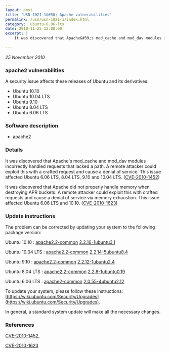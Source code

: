 ```yaml
---
layout: post
title: "USN-1021-1&#58; Apache vulnerabilities"
permalink: /usn/usn-1021-1/index.html
category:  ubuntu-6.06-lts
date: 2010-11-25 12:00:00
excerpt: |
    It was discovered that Apache&#39;s mod_cache and mod_dav modules incorrectly handled requests that lacked a path. A remote attacker could exploit this with a crafted request and cause a denial of service. This issue affected Ubuntu 6.06 LTS, 8.04 LTS, 9.10 and 10.04 LTS. ([CVE-2010-1452](http://people.ubuntu.com/~ubuntu-security/cve/CVE-2010-1452))
    
--- 
```

 
 

*25 November 2010*

### apache2 vulnerabilities

A security issue affects these releases of Ubuntu and its derivatives:

* Ubuntu 10.10
* Ubuntu 10.04 LTS
* Ubuntu 9.10
* Ubuntu 8.04 LTS
* Ubuntu 6.06 LTS

### Software description

* apache2 

### Details

It was discovered that Apache&#39;s mod_cache and mod_dav modules incorrectly handled requests that lacked a path. A remote attacker could exploit this with a crafted request and cause a denial of service. This issue affected Ubuntu 6.06 LTS, 8.04 LTS, 9.10 and 10.04 LTS. ([CVE-2010-1452](http://people.ubuntu.com/~ubuntu-security/cve/CVE-2010-1452))

It was discovered that Apache did not properly handle memory when destroying APR buckets. A remote attacker could exploit this with crafted requests and cause a denial of service via memory exhaustion. This issue affected Ubuntu 6.06 LTS and 10.10. ([CVE-2010-1623](http://people.ubuntu.com/~ubuntu-security/cve/CVE-2010-1623)) 

### Update instructions

The problem can be corrected by updating your system to the following package version:

Ubuntu 10.10
 : [apache2.2-common](https://launchpad.net/ubuntu/+source/apache2) <span> [2.2.16-1ubuntu3.1](https://launchpad.net/ubuntu/+source/apache2/2.2.16-1ubuntu3.1) </span> 

Ubuntu 10.04 LTS
 : [apache2.2-common](https://launchpad.net/ubuntu/+source/apache2) <span> [2.2.14-5ubuntu8.4](https://launchpad.net/ubuntu/+source/apache2/2.2.14-5ubuntu8.4) </span> 

Ubuntu 9.10
 : [apache2.2-common](https://launchpad.net/ubuntu/+source/apache2) <span> [2.2.12-1ubuntu2.4](https://launchpad.net/ubuntu/+source/apache2/2.2.12-1ubuntu2.4) </span> 

Ubuntu 8.04 LTS
 : [apache2.2-common](https://launchpad.net/ubuntu/+source/apache2) <span> [2.2.8-1ubuntu0.19](https://launchpad.net/ubuntu/+source/apache2/2.2.8-1ubuntu0.19) </span> 

Ubuntu 6.06 LTS
 : [apache2-common](https://launchpad.net/ubuntu/+source/apache2) <span> [2.0.55-4ubuntu2.12](https://launchpad.net/ubuntu/+source/apache2/2.0.55-4ubuntu2.12) </span> 

To update your system, please follow these instructions: [https://wiki.ubuntu.com/Security/Upgrades](https://wiki.ubuntu.com/Security/Upgrades).

In general, a standard system update will make all the necessary changes. 

### References

 
 [CVE-2010-1452](http://people.ubuntu.com/~ubuntu-security/cve/CVE-2010-1452), 

 [CVE-2010-1623](http://people.ubuntu.com/~ubuntu-security/cve/CVE-2010-1623)
 

